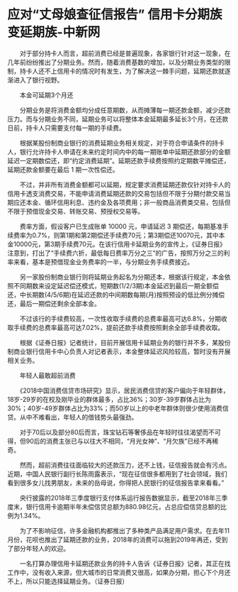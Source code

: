 # 应对“丈母娘查征信报告” 信用卡分期族变延期族-中新网

　　对于部分持卡人而言，超前消费已经是普遍现象，各家银行针对这一现象，在几年前纷纷推出了分期业务。然而，随着消费基数的增加，以及分期业务类型的限制，持卡人还不上信用卡的情况时有发生，为了解决这一棘手问题，延期还款就逐渐进入了银行视野。

　　本金可延期3个月还

　　分期业务是将消费金额均分成任意期数，从而摊薄每一期还款金额，减少还款压力。而与分期业务不同，延期业务可以将整体本金延期最多延长3个月，在还款日前，持卡人只需要支付每一期的手续费。

　　根据某股份制商业银行的消费延期业务相关规定，对于符合申请条件的持卡人，银行允许持卡人申请在未来约定时间内中的每一期账单中延期还款部分的金额延迟一定期数偿还，即“约定消费延期”。延期还款手续费按照约定期数平摊偿还，延期还款金额要在最后 1 期一次性偿还。

　　不过，并非所有消费金额都可以延期，规定要求消费延期还款仅针对持卡人的信用卡透支消费交易，不能申请消费延期还款的交易包括但不限于分期付款交易当期应还本金、循环信用利息、违约金及各项费用；非一般商品消费类交易，包括但不限于预借现金交易、转账交易、预授权交易等。

　　费率方面，假设客户已生成账单 10000 元，申请延迟 3 期偿还，每期基准手续费率为0.7%，则第1期和第2期偿还手续费70元；第3期偿还10070元，其中本金10000元，第3期手续费70元。在该行信用卡延期业务的宣传上，《证券日报》注意到，打出了“手续费六折，最低每日费率万分之三”的广告，按照万分之三的利率来看，基本是预借现金业务费率的一半，与分期业务手续费接近。

　　另一家股份制商业银行则将延期业务起名为分期还本，根据该行规定，本金依照不同期数来设定延迟偿还模式，短期数(1/2/3期)本金延迟到最后一期全额偿还，中长期数(4/5/6期)在延迟还款的中间期数每期(月)按照预设的低比例分摊偿还，最后一期偿还剩余全部本金。

　　不过该行的手续费较高，一次性收取手续费的总费率最高可达6.8%，分期收取手续费的总费率最高可达7.02%，提前还款手续费按照剩余全部手续费收取。

　　根据《证券日报》记者统计，目前开展信用卡延期业务的银行并不多，某股份制商业银行信用卡中心负责人对记者表示，本金整体延迟风险较高，暂时没有开展相关业务。

　　年轻人最敢超前消费

　　《2018中国消费信贷市场研究》显示，居民消费信贷的客户偏向于年轻群体，18岁-29岁的在校及刚毕业的群体最多，占比36%；30岁-39岁群体占比为30%；40岁-49岁群体占比为33%；而50岁以上的中老年群体则很少使用消费信贷。从中不难看出，年轻人的借钱势头最强劲。

　　对于70后以及部分80后而言，珠宝钻石等奢侈品在年轻时往往渴望而不可得，但90后的消费主张已与以往大不相同，“月光女神”、“月欠族”已经不再稀奇。

　　然而，超前消费往往面临较大的还款压力，还不上钱，征信报告就会有污点。近期，中国人民银行副行长陈雨露表示，“现在征信很多都用到了社会领域，我们看到很多女儿找男朋友，未来的岳母说，你得把人民银行的征信报告拿来看看。”

　　央行披露的2018年三季度银行支付体系运行报告数据显示，截至2018年三季度末，银行信用卡逾期半年未偿信贷总额为880.98亿元，占总应偿信贷总额的比例为1.34%。

　　为了不影响征信，许多金融机构都推出了多种类产品满足用户需求。在去年11月份，花呗也推出了延期还款的业务，2018年的消费可以拖到2019年再还，受到了部分年轻人的欢迎。

　　一名打算办理信用卡延期还款业务的持卡人告诉《证券日报》记者，其正在找工作中，没有收入来源，但大城市的日常消费又很高，如果办分期，担心下个月还不上，所以只能选择延期业务。（证券日报）
